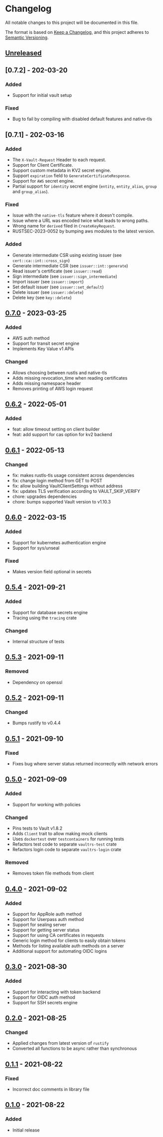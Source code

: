 # Changelog

All notable changes to this project will be documented in this file.

The format is based on [Keep a Changelog](https://keepachangelog.com/en/1.0.0/),
and this project adheres to
[Semantic Versioning](https://semver.org/spec/v2.0.0.html).

## [Unreleased]
## [0.7.2] - 202-03-20

### Added

- Support for initial vault setup

### Fixed

- Bug to fail by compiling with disabled default features and native-tls


## [0.7.1] - 202-03-16

### Added

- The `X-Vault-Request` Header to each request.
- Support for Client Certificate.
- Support custom metadata in KV2 secret engine.
- Support `expiration` field to `GenerateCertificateResponse`.
- Support for `AWS` secret engine.
- Partial support for `identity` secret engine (`entity`, `entity_alias`, `group` and `group_alias`).
### Fixed

- Issue with the `native-tls` feature where it doesn't compile.
- Issue where a URL was encoded twice what leads to wrong paths.
- Wrong name for `derived` filed in `CreateKeyRequest`.
- RUSTSEC-2023-0052 by bumping aws modules to the latest version.

### Added

- Generate intermediate CSR using existing issuer (see `cert::ca::int::cross_sign`)
- Generate intermediate CSR (see `issuer::int::generate`)
- Read issuer's certificate (see `issuer::read`)
- Sign intermediate (see `issuer::sign_intermediate`)
- Import issuer (see `issuer::import`)
- Set default issuer (see `issuer::set_default`)
- Delete issuer (see `issuer::delete`)
- Delete key (see `key::delete`)

## [0.7.0] - 2023-03-25

### Added

- AWS auth method
- Support for transit secret engine
- Implements Key Value v1 APIs

### Changed

- Allows choosing between rustls and native-tls
- Adds missing revocation_time when reading certificates
- Adds missing namespace header
- Removes printing of AWS login request

## [0.6.2] - 2022-05-01

### Added

- feat: allow timeout setting on client builder
- feat: add support for cas option for kv2 backend

## [0.6.1] - 2022-05-13

### Changed

- fix: makes rustls-tls usage consistent across dependencies
- fix: change login method from GET to POST
- fix: allow building VaultClientSettings without address
- fix: updates TLS verification according to VAULT_SKIP_VERIFY
- chore: upgrades dependencies
- chore: bumps supported Vault version to v1.10.3

## [0.6.0] - 2022-03-15

### Added

- Support for kubernetes authentication engine
- Support for sys/unseal

### Fixed

- Makes version field optional in secrets

## [0.5.4] - 2021-09-21

### Added

- Support for database secrets engine
- Tracing using the `tracing` crate

### Changed

- Internal structure of tests

## [0.5.3] - 2021-09-11

### Removed

- Dependency on openssl

## [0.5.2] - 2021-09-11

### Changed

- Bumps rustify to v0.4.4

## [0.5.1] - 2021-09-10

### Fixed

- Fixes bug where server status returned incorrectly with network errors

## [0.5.0] - 2021-09-09

### Added

- Support for working with policies

### Changed

- Pins tests to Vault v1.8.2
- Adds `Client` trait to allow making mock clients
- Uses `dockertest` over `testcontainers` for running tests
- Refactors test code to separate `vaultrs-test` crate
- Refactors login code to separate `vaultrs-login` crate

### Removed

- Removes token file methods from client

## [0.4.0] - 2021-09-02

### Added

- Support for AppRole auth method
- Support for Userpass auth method
- Support for sealing server
- Support for getting server status
- Support for using CA certificates in requests
- Generic login method for clients to easily obtain tokens
- Methods for listing available auth methods on a server
- Additional support for automating OIDC logins

## [0.3.0] - 2021-08-30

### Added

- Support for interacting with token backend
- Support for OIDC auth method
- Support for SSH secrets engine

## [0.2.0] - 2021-08-25

### Changed

- Applied changes from latest version of `rustify`
- Converted all functions to be async rather than synchronous

## [0.1.1] - 2021-08-22

### Fixed

- Incorrect doc comments in library file

## [0.1.0] - 2021-08-22

### Added

- Initial release

[unreleased]: https://github.com/jmgilman/vaultrs/compare/v0.7.0...HEAD
[0.7.0]: https://github.com/jmgilman/vaultrs/compare/v0.7.0
[0.6.2]: https://github.com/jmgilman/vaultrs/compare/v0.6.2
[0.6.1]: https://github.com/jmgilman/vaultrs/compare/v0.6.1
[0.6.0]: https://github.com/jmgilman/vaultrs/compare/v0.6.0
[0.5.4]: https://github.com/jmgilman/vaultrs/compare/v0.5.4
[0.5.3]: https://github.com/jmgilman/vaultrs/compare/v0.5.3
[0.5.2]: https://github.com/jmgilman/vaultrs/compare/v0.5.2
[0.5.1]: https://github.com/jmgilman/vaultrs/compare/v0.5.1
[0.5.0]: https://github.com/jmgilman/vaultrs/compare/v0.5.0
[0.4.0]: https://github.com/jmgilman/vaultrs/compare/v0.4.0
[0.3.0]: https://github.com/jmgilman/vaultrs/compare/v0.3.0
[0.2.0]: https://github.com/jmgilman/vaultrs/compare/v0.2.0
[0.1.1]: https://github.com/jmgilman/vaultrs/compare/v0.1.1
[0.1.0]: https://github.com/jmgilman/vaultrs/releases/tag/v0.1.0
